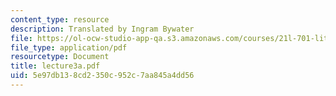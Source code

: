 ```yaml
---
content_type: resource
description: Translated by Ingram Bywater
file: https://ol-ocw-studio-app-qa.s3.amazonaws.com/courses/21l-701-literary-interpretation-interpreting-poetry-fall-2003/5e97db138cd2350c952c7aa845a4dd56_lecture3a.pdf
file_type: application/pdf
resourcetype: Document
title: lecture3a.pdf
uid: 5e97db13-8cd2-350c-952c-7aa845a4dd56
---
```

